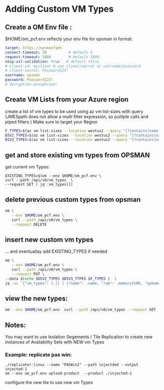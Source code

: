 # Adding Custom VM Types

## Create a OM Env file :
$HOME/om_pcf.env reflects your env file for opsman in format:

```yaml
target: https://opsmanfqdn
connect-timeout: 30          # default 5
request-timeout: 1800        # default 1800
skip-ssl-validation: true   # default false
# client-id: myclient # use client/secret or username/password
# client-secret: Password123!
username: opsman
password: Password123!
# decryption-passphrase:
```

## Create VM Lists from your Azure region

create a list of vm types to be used using az vm list-sizes with query (JMESpath does not allow a multi filter expression, so pultiple calls and piped filters ) 
Make sure to target your Region

```bash
F_TYPES=$(az vm list-sizes --location westus2 --query "[?contains(name,'Standard_F')]" | jq .[])
DSV2_TYPES=$(az vm list-sizes --location westus2 --query "[?contains(name,'Standard_DS')] | [?contains(name,'_v2')]" | jq .[])
DSV3_TYPES=$(az vm list-sizes --location westus2 --query "[?contains(name,'Standard_D')] | [?contains(name,'s_v3')]" | jq .[])
```
## get and store existing vm types from OPSMAN
get current vm Types:

```
EXISTING_TYPES=$(om --env $HOME/om_pcf.env \
curl --path /api/v0/vm_types  \
--request GET | jq .vm_types[])
```


## delete previous custom types from opsman

```bash
om \
   --env $HOME/om_pcf.env \
   curl --path /api/v0/vm_types \
   --request DELETE
```

## insert new custom vm types 
... and eventuallay add EXISTING_TYPES if needed

```bash
om \
   --env $HOME/om_pcf.env \
   curl --path /api/v0/vm_types \
   --request PUT \
--data $(echo $DSV2_TYPES $DSV3_TYPES $F_TYPES |  \
jq -sc '{"vm_types": [.[] | {"name": .name, "ram": .memoryInMb, "ephemeral_disk": .resourceDiskSizeInMb, "cpu": .numberOfCores}]}')

```

## view the new types:

```bash
om --env $HOME/om_pcf.env  curl --path /api/v0/vm_types --request GET
```
## Notes: 
You may want to use Isolation Segements / Tile Replication to create new instances of Availability Sets with NEW vm Types

### Example: replicate pas win:
```
./replicator-linux --name "PASWin2" --path injectded --output injected-1
om --env om_pcf.env upload-product  --product ./injected-1
```
configure the new tile to use new vm Types
